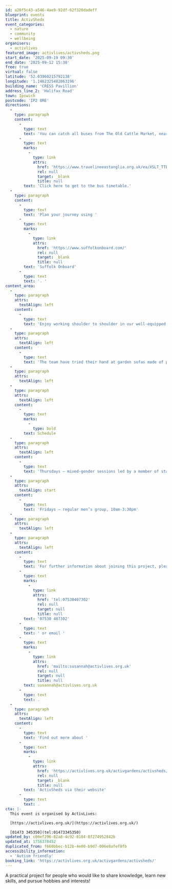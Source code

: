 ```yaml
---
id: a20f5c43-a546-4ae9-92df-62f320dadeff
blueprint: events
title: ActivSheds
event_categories:
  - nature
  - community
  - wellbeing
organisers:
  - activlives
featured_image: activlives/activsheds.png
start_date: '2025-09-19 09:30'
end_date: '2025-09-12 15:30'
free: true
virtual: false
latitude: '52.03960215792138'
longitude: '1.1462325482063196'
building_name: 'CRESS Pavillion'
address_line_2: 'Halifax Road'
town: Ipswich
postcode: 'IP2 8RE'
directions:
  -
    type: paragraph
    content:
      -
        type: text
        text: 'You can catch all buses from The Old Cattle Market, near The Buttermarket shopping mall. '
      -
        type: text
        marks:
          -
            type: link
            attrs:
              href: 'https://www.travelineeastanglia.org.uk/ea/XSLT_TTB_REQUEST?language=en&dateDay=20130813&command=direct&net=suf&line=02016&sup=%20&project=y08&direction=R&contentFilter=TIMINGPOINTS&outputFormat=0&itdLPxx_displayHeader=false&itdLPxx_operatorCodeForTTB=731IB'
              rel: null
              target: _blank
              title: null
        text: 'Click here to get to the bus timetable.'
  -
    type: paragraph
    content:
      -
        type: text
        text: 'Plan your journey using '
      -
        type: text
        marks:
          -
            type: link
            attrs:
              href: 'https://www.suffolkonboard.com/'
              rel: null
              target: _blank
              title: null
        text: 'Suffolk Onboard'
      -
        type: text
        text: '. '
content_area:
  -
    type: paragraph
    attrs:
      textAlign: left
    content:
      -
        type: text
        text: 'Enjoy working shoulder to shoulder in our well-equipped sheds, making smaller items such as bird boxes, garden trugs or obelisks, as well as collaborating on bigger projects such as building raised beds and renovating garden furniture. '
  -
    type: paragraph
    attrs:
      textAlign: left
    content:
      -
        type: text
        text: 'The team have tried their hand at garden sofas made of pallets and a greenhouse made of plastic bottles, not to mention hedgehog homes and a mini Suffolk barn!'
  -
    type: paragraph
    attrs:
      textAlign: left
  -
    type: paragraph
    attrs:
      textAlign: left
    content:
      -
        type: text
        marks:
          -
            type: bold
        text: Schedule
  -
    type: paragraph
    attrs:
      textAlign: left
    content:
      -
        type: text
        text: 'Thursdays – mixed-gender sessions led by a member of staff, 9.30am-12 noon and 1pm-3.30pm'
  -
    type: paragraph
    attrs:
      textAlign: start
    content:
      -
        type: text
        text: 'Fridays – regular men’s group, 10am-3:30pm'
  -
    type: paragraph
    attrs:
      textAlign: left
  -
    type: paragraph
    attrs:
      textAlign: left
    content:
      -
        type: text
        text: 'For further information about joining this project, please contact Susannah on '
      -
        type: text
        marks:
          -
            type: link
            attrs:
              href: 'tel:07530407302'
              rel: null
              target: null
              title: null
        text: '07530 407302'
      -
        type: text
        text: ' or email '
      -
        type: text
        marks:
          -
            type: link
            attrs:
              href: 'mailto:susannah@activlives.org.uk'
              rel: null
              target: null
              title: null
        text: susannah@activlives.org.uk
      -
        type: text
        text: .
  -
    type: paragraph
    attrs:
      textAlign: left
    content:
      -
        type: text
        text: 'Find out more about '
      -
        type: text
        marks:
          -
            type: link
            attrs:
              href: 'https://activlives.org.uk/activgardens/activsheds/'
              rel: null
              target: _blank
              title: null
        text: 'ActivSheds via their website'
      -
        type: text
        text: .
cta: |-
  This event is organised by ActivLives:

  [https://activlives.org.uk/](https://activlives.org.uk/) 

  [01473 345350](tel:01473345350)
updated_by: c86ef296-82a8-4c92-8104-8f274952842b
updated_at: 1756378452
duplicated_from: f660bbec-b12b-4e00-b9d7-006e8afef8fb
accessibility_information:
  - 'Autism friendly'
booking_link: 'https://activlives.org.uk/activgardens/activsheds/'
---
```

A practical project for people who would like to share knowledge, learn new skills, and pursue hobbies and interests!